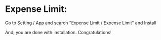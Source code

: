 Expense Limit:
=========================================================

Go to Setting / App and search "Expense Limit / Expense Limit" and Install

And, you are done with installation. Congratulations!
